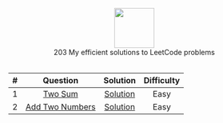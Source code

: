 <p align="center">
  <a href="https://leetcode.com/RodneyShag">
    <img height=80 src="https://leetcode.com/static/webpack_bundles/images/logo-dark.e99485d9b.svg">
  </a>
  <br>203 My efficient solutions to LeetCode problems
  <br><br>
</p>


|   ﻿#  |                                                                     Question                                                                     |                                                                             Solution                                                                            | Difficulty |
|:----:|:------------------------------------------------------------------------------------------------------------------------------------------------:|:---------------------------------------------------------------------------------------------------------------------------------------------------------------:|:----------:|
|   1  | [Two Sum](https://leetcode.com/problems/two-sum)                                                                                                 | [Solution](https://github.com/tusharjayanti/LeetCode_Solutions/blob/main/1.%20Two%20Sum/Solution.java)                                                                 |    Easy    |
|   2  | [Add Two Numbers](https://leetcode.com/problems/add-two-numbers)                                                                                 | [Solution](https://github.com/tusharjayanti/LeetCode_Solutions/blob/main/804.%20Unique%20Morse%20Code%20Words/Solution.java)                                                       |   Easy   |

